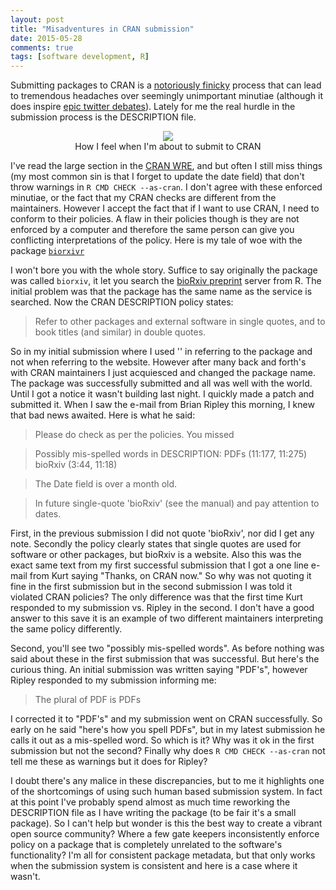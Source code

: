 ```yaml
---
layout: post
title: "Misadventures in CRAN submission"
date: 2015-05-28
comments: true
tags: [software development, R]
---
```


Submitting packages to CRAN is a [notoriously finicky](http://ironholds.org/blog/dont-use-the-mailing-lists-a-love-letter-to-the-r-community/) process that can lead to tremendous headaches over seemingly unimportant minutiae (although it does inspire [epic twitter debates](https://twitter.com/ucfagls/status/600493818476015616)). Lately for me the real hurdle in the submission process is the DESCRIPTION file.

<center><figure><img src = "http://i.ytimg.com/vi/paze9Z2BWnA/0.jpg">
<figcaption>How I feel when I'm about to submit to CRAN</figcaption></figure></center>

I've read the large section in the [CRAN WRE](http://cran.r-project.org/doc/manuals/r-release/R-exts.html#The-DESCRIPTION-file), and but often I still miss things (my most common sin is that I forget to update the date field) that don't throw warnings in `R CMD CHECK --as-cran`.  I don't agree with these enforced minutiae, or the fact that my CRAN checks are different from the maintainers.  However I accept the fact that if I want to use CRAN, I need to conform to their policies.  A flaw in their policies though is they are not enforced by a computer and therefore the same person can give you conflicting interpretations of the policy.  Here is my tale of woe with the package [`biorxivr`](http://cran.r-project.org/web/packages/biorxivr/index.html)

I won't bore you with the whole story.  Suffice to say originally the package was called `biorxiv`, it let you search the [bioRxiv preprint](http://www.biorxiv.org) server from R.  The initial problem was that the package has the same name as the service is searched. Now the CRAN DESCRIPTION policy states:

> Refer to other packages and external software in single quotes, and to book titles (and similar) in double quotes.

So in my initial submission where I used '' in referring to the package and not when referring to the website. However after many back and forth's with CRAN maintainers I just acquiesced and changed the package name. The package was successfully submitted and all was well with the world.  Until I got a notice it wasn't building last night.  I quickly made a patch and submitted it. When I saw the e-mail from Brian Ripley this morning, I knew that bad news awaited.  Here is what he said:

>Please do check as per the policies.  You missed

>Possibly mis-spelled words in DESCRIPTION:
   PDFs (11:177, 11:275)
   bioRxiv (3:44, 11:18)

>The Date field is over a month old.

>In future single-quote 'bioRxiv' (see the manual) and pay attention to
dates.

First, in the previous submission I did not quote 'bioRxiv', nor did I get any note. Secondly the policy clearly states that single quotes are used for software or other packages, but bioRxiv is a website. Also this was the exact same text from my first successful submission that I got a one line e-mail from Kurt saying "Thanks, on CRAN now." So why was not quoting it fine in the first submission but in the second submission I was told it violated CRAN policies? The only difference was that the first time Kurt responded to my submission vs. Ripley in the second. I don't have a good answer to this save it is an example of two different maintainers interpreting the same policy differently.  

Second, you'll see two "possibly mis-spelled words". As before nothing was said about these in the first submission that was successful. But here's the curious thing.  An initial submission was written saying "PDF's", however Ripley responded to my submission informing me:

>The plural of PDF is PDFs

I corrected it to "PDF's" and my submission went on CRAN successfully. So early on he said "here's how you spell PDFs", but in my latest submission he calls it out as a mis-spelled word. So which is it?  Why was it ok in the first submission but not the second?  Finally why does `R CMD CHECK --as-cran` not tell me these as warnings but it does for Ripley?

I doubt there's any malice in these discrepancies, but to me it highlights one of the shortcomings of using such human based submission system. In fact at this point I've probably spend almost as much time reworking the DESCRIPTION file as I have writing the package (to be fair it's a small package). So I can't help but wonder is this the best way to create a vibrant open source community?  Where a few gate keepers inconsistently enforce policy on a package that is completely unrelated to the software's functionality?  I'm all for consistent package metadata, but that only works when the submission system is consistent and here is a case where it wasn't.
